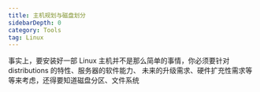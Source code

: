 ```yaml
---
title: 主机规划与磁盘划分
sidebarDepth: 0 
category: Tools 
tag: Linux
---
```




事实上，要安装好一部 Linux 主机并不是那么简单的事情，你必须要针对 distributions 的特性、服务器的软件能力、 未来的升级需求、硬件扩充性需求等等来考虑，还得要知道磁盘分区、文件系统
